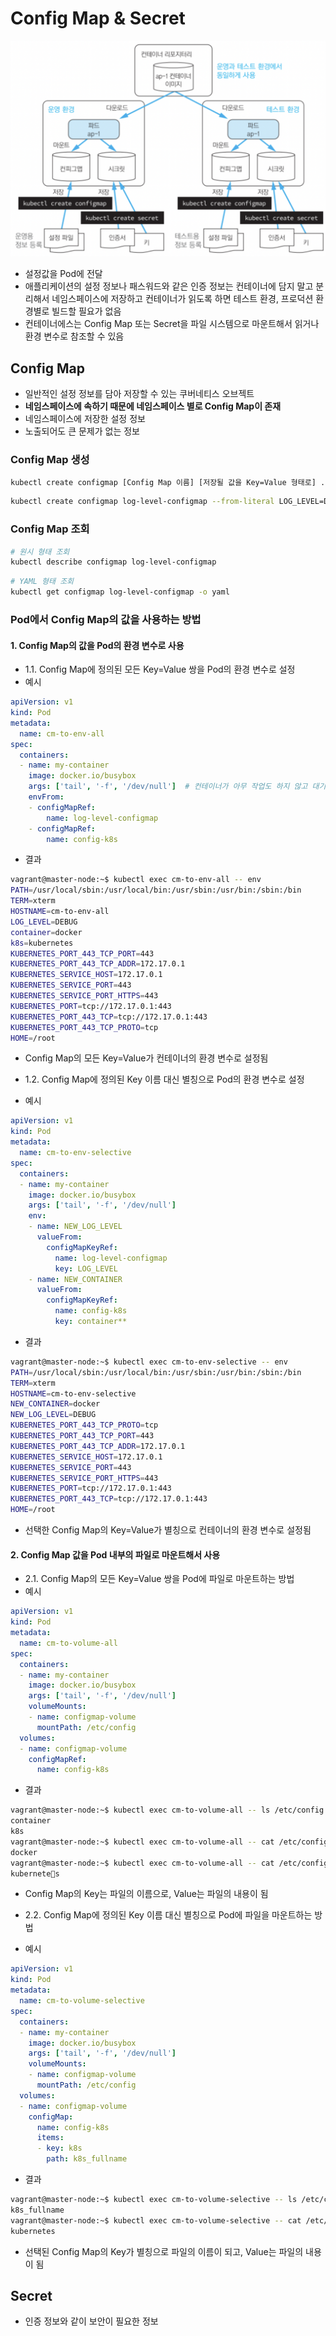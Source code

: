 # Config Map & Secret

![cm](https://github.com/seungwonbased/TIL/blob/main/K8s/assets/cm1.png)

- 설정값을 Pod에 전달
- 애플리케이션의 설정 정보나 패스워드와 같은 인증 정보는 컨테이너에 담지 말고 분리해서 네임스페이스에 저장하고 컨테이너가 읽도록 하면 테스트 환경, 프로덕션 환경별로 빌드할 필요가 없음
- 컨테이너에스는 Config Map 또는 Secret을 파일 시스템으로 마운트해서 읽거나 환경 변수로 참조할 수 있음

## Config Map

- 일반적인 설정 정보를 담아 저장할 수 있는 쿠버네티스 오브젝트
- **네임스페이스에 속하기 때문에 네임스페이스 별로 Config Map이 존재**
- 네임스페이스에 저장한 설정 정보
- 노출되어도 큰 문제가 없는 정보

### Config Map 생성

```bash
kubectl create configmap [Config Map 이름] [저장될 값을 Key=Value 형태로] ...
```

```bash
kubectl create configmap log-level-configmap --from-literal LOG_LEVEL=DEBUG --from-literal ...
```

### Config Map 조회

```bash
# 원시 형태 조회
kubectl describe configmap log-level-configmap
```

```bash
# YAML 형태 조회
kubectl get configmap log-level-configmap -o yaml
```

### Pod에서 Config Map의 값을 사용하는 방법
#### 1. Config Map의 값을 Pod의 환경 변수로 사용
- 1.1. Config Map에 정의된 모든 Key=Value 쌍을 Pod의 환경 변수로 설정
- 예시
```yaml
apiVersion: v1
kind: Pod
metadata:
  name: cm-to-env-all
spec:
  containers:
  - name: my-container
    image: docker.io/busybox
    args: ['tail', '-f', '/dev/null']  # 컨테이너가 아무 작업도 하지 않고 대기
    envFrom:
    - configMapRef:
        name: log-level-configmap
    - configMapRef:
        name: config-k8s
```
- 결과
```bash
vagrant@master-node:~$ kubectl exec cm-to-env-all -- env
PATH=/usr/local/sbin:/usr/local/bin:/usr/sbin:/usr/bin:/sbin:/bin
TERM=xterm
HOSTNAME=cm-to-env-all
LOG_LEVEL=DEBUG
container=docker
k8s=kubernetes
KUBERNETES_PORT_443_TCP_PORT=443
KUBERNETES_PORT_443_TCP_ADDR=172.17.0.1
KUBERNETES_SERVICE_HOST=172.17.0.1
KUBERNETES_SERVICE_PORT=443
KUBERNETES_SERVICE_PORT_HTTPS=443
KUBERNETES_PORT=tcp://172.17.0.1:443
KUBERNETES_PORT_443_TCP=tcp://172.17.0.1:443
KUBERNETES_PORT_443_TCP_PROTO=tcp
HOME=/root
```
- Config Map의 모든 Key=Value가 컨테이너의 환경 변수로 설정됨

- 1.2. Config Map에 정의된 Key 이름 대신 별칭으로 Pod의 환경 변수로 설정
- 예시
```yaml
apiVersion: v1
kind: Pod
metadata:
  name: cm-to-env-selective
spec:
  containers:
  - name: my-container
    image: docker.io/busybox
    args: ['tail', '-f', '/dev/null']
    env:
    - name: NEW_LOG_LEVEL
      valueFrom:
        configMapKeyRef:
          name: log-level-configmap
          key: LOG_LEVEL
    - name: NEW_CONTAINER            
      valueFrom:
        configMapKeyRef:
          name: config-k8s
          key: container**
```
- 결과
```bash
vagrant@master-node:~$ kubectl exec cm-to-env-selective -- env
PATH=/usr/local/sbin:/usr/local/bin:/usr/sbin:/usr/bin:/sbin:/bin
TERM=xterm
HOSTNAME=cm-to-env-selective
NEW_CONTAINER=docker
NEW_LOG_LEVEL=DEBUG
KUBERNETES_PORT_443_TCP_PROTO=tcp
KUBERNETES_PORT_443_TCP_PORT=443
KUBERNETES_PORT_443_TCP_ADDR=172.17.0.1
KUBERNETES_SERVICE_HOST=172.17.0.1
KUBERNETES_SERVICE_PORT=443
KUBERNETES_SERVICE_PORT_HTTPS=443
KUBERNETES_PORT=tcp://172.17.0.1:443
KUBERNETES_PORT_443_TCP=tcp://172.17.0.1:443
HOME=/root
```
- 선택한 Config Map의 Key=Value가 별칭으로 컨테이너의 환경 변수로 설정됨

#### 2. Config Map 값을 Pod 내부의 파일로 마운트해서 사용
- 2.1. Config Map의 모든 Key=Value 쌍을 Pod에 파일로 마운트하는 방법
- 예시
```yaml
apiVersion: v1
kind: Pod
metadata:
  name: cm-to-volume-all
spec:
  containers:
  - name: my-container
    image: docker.io/busybox
    args: ['tail', '-f', '/dev/null']
    volumeMounts:
    - name: configmap-volume
      mountPath: /etc/config
  volumes:
  - name: configmap-volume
    configMapRef:
      name: config-k8s
```
- 결과
```bash
vagrant@master-node:~$ kubectl exec cm-to-volume-all -- ls /etc/config
container
k8s
vagrant@master-node:~$ kubectl exec cm-to-volume-all -- cat /etc/config/container
docker
vagrant@master-node:~$ kubectl exec cm-to-volume-all -- cat /etc/config/k8s
kubernetes
```
- Config Map의 Key는 파일의 이름으로, Value는 파일의 내용이 됨

- 2.2. Config Map에 정의된 Key 이름 대신 별칭으로 Pod에 파일을 마운트하는 방법
- 예시
```yaml
apiVersion: v1
kind: Pod
metadata:
  name: cm-to-volume-selective
spec:
  containers:
  - name: my-container
    image: docker.io/busybox
    args: ['tail', '-f', '/dev/null']
    volumeMounts:
    - name: configmap-volume
      mountPath: /etc/config
  volumes:
  - name: configmap-volume
    configMap:
      name: config-k8s
      items:
      - key: k8s
        path: k8s_fullname
```
- 결과
```bash
vagrant@master-node:~$ kubectl exec cm-to-volume-selective -- ls /etc/config
k8s_fullname
vagrant@master-node:~$ kubectl exec cm-to-volume-selective -- cat /etc/config/k8s_fullname
kubernetes
```
- 선택된 Config Map의 Key가 별칭으로 파일의 이름이 되고, Value는 파일의 내용이 됨
## Secret

- 인증 정보와 같이 보안이 필요한 정보
